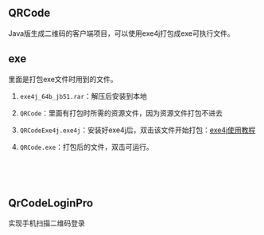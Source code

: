 ## QRCode

Java版生成二维码的客户端项目，可以使用exe4j打包成exe可执行文件。

## exe

里面是打包exe文件时用到的文件。

1. `exe4j_64b_jb51.rar`：解压后安装到本地

2. `QRCode`：里面有打包时所需的资源文件，因为资源文件打包不进去

3. `QRCodeExe4j.exe4j`：安装好exe4j后，双击该文件开始打包：[exe4j使用教程](https://www.cnblogs.com/icewee/articles/2073203.html)

4. `QRCode.exe`：打包后的文件，双击可运行。

   ​

   ​


## QrCodeLoginPro

实现手机扫描二维码登录